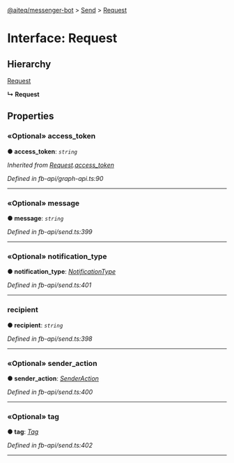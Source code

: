 [@aiteq/messenger-bot](../README.md) > [Send](../modules/send.md) > [Request](../interfaces/send.request.md)



# Interface: Request

## Hierarchy


 [Request](graphapi.request.md)

**↳ Request**








## Properties
<a id="access_token"></a>

### «Optional» access_token

**●  access_token**:  *`string`* 

*Inherited from [Request](graphapi.request.md).[access_token](graphapi.request.md#access_token)*

*Defined in fb-api/graph-api.ts:90*





___

<a id="message"></a>

### «Optional» message

**●  message**:  *`string`* 

*Defined in fb-api/send.ts:399*





___

<a id="notification_type"></a>

### «Optional» notification_type

**●  notification_type**:  *[NotificationType](../modules/send.notificationtype.md)* 

*Defined in fb-api/send.ts:401*





___

<a id="recipient"></a>

###  recipient

**●  recipient**:  *`string`* 

*Defined in fb-api/send.ts:398*





___

<a id="sender_action"></a>

### «Optional» sender_action

**●  sender_action**:  *[SenderAction](../modules/send.senderaction.md)* 

*Defined in fb-api/send.ts:400*





___

<a id="tag"></a>

### «Optional» tag

**●  tag**:  *[Tag](../modules/send.tag.md)* 

*Defined in fb-api/send.ts:402*





___


